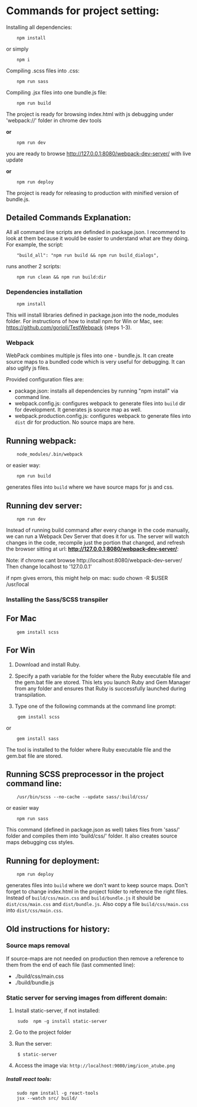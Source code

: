 # Commands for project setting:
Installing all dependencies:

        npm install 
or simply
    
        npm i
               
Compiling .scss files into .css:

        npm run sass
        
Compiling .jsx files into one bundle.js file:

        npm run build
The project is ready for browsing index.html with js debugging under 'webpack://' folder in chrome dev tools 

__or__ 

        npm run dev
you are ready to browse http://127.0.0.1:8080/webpack-dev-server/ with live update

__or__  

        npm run deploy
The project is ready for releasing to production with minified version of bundle.js.


## Detailed Commands Explanation:
All all command line scripts are definded in package.json. 
I recommend to look at them because it would be easier to understand what are they doing.
For example, the script:
    
        "build_all": "npm run build && npm run build_dialogs",
runs another 2 scripts:
        
        npm run clean && npm run build:dir

### Dependencies installation 
        npm install
This will install libraries defined in package.json into the node_modules folder.
For instructions of how to install npm for Win or Mac, see: https://github.com/gorioli/TestWebpack (steps 1-3).
        
### Webpack
WebPack combines multiple js files into one - bundle.js. 
It can create source maps to a bundled code which is very useful for debugging. 
It can also uglify js files. 

Provided configuration files are:
* package.json: installs all dependencies by running "npm install" via command line.  
* webpack.config.js: configures webpack to generate files into `build` dir for development. It generates js source map as well.
* webpack.production.config.js: configures webpack to generate files into `dist` dir for production. No source maps are here.

Running webpack:
----------------
        node_modules/.bin/webpack
or easier way:
        
        npm run build
generates files into `build` where we have source maps for js and css. 

Running dev server:
------------------
        npm run dev
Instead of running build command after every change in the code manually, we can run a Webpack Dev Server that does it for us.
The server will watch changes in the code, recompile just the portion that changed, and refresh the browser sitting at url:
__http://127.0.0.1:8080/webpack-dev-server/__:


Note: if chrome cant browse http://localhost:8080/webpack-dev-server/
Then change localhost to '127.0.0.1'
 
 
if npm gives errors, this might help on mac:
sudo chown -R $USER /usr/local


### Installing the Sass/SCSS transpiler

For Mac
-------
        gem install scss
        
For Win
-------
1. Download and install Ruby.
2. Specify a path variable for the folder where the Ruby executable file and the gem.bat file are stored. This lets you launch Ruby and Gem Manager from any folder and ensures that Ruby is successfully launched during transpilation.
3. Type one of the following commands at the command line prompt:

        gem install scss
or

        gem install sass
The tool is installed to the folder where Ruby executable file and the gem.bat file are stored.


Running SCSS preprocessor in the project command line:
-----------------------------------------------------
        /usr/bin/scss --no-cache --update sass/:build/css/
or easier way
        
        npm run sass        
This command (defined in package.json as well) takes files from 'sass/' folder and compiles them into 'build/css/' folder. 
It also creates source maps debugging css styles.


Running for deployment:
----------------------
        npm run deploy
generates files into `build` where we don't want to keep source maps. Don't forget to change index.html in the project folder to reference the right files.
Instead of `build/css/main.css` and `build/bundle.js` it should be `dist/css/main.css` and `dist/bundle.js`. 
Also copy a file `build/css/main.css` into `dist/css/main.css`.
        

## Old instructions for history:

### Source maps removal 
If source-maps are not needed on production then remove a reference to them from the end of each file (last commented line):
 - ./build/css/main.css
 - ./build/bundle.js
 

### Static server for serving images from different domain:
1. Install static-server, if not installed:

        sudo  npm -g install static-server
        
2. Go to the project folder

3. Run the server:

        $ static-server

4. Access the image via:
`http://localhost:9080/img/icon_atube.png`


##### Install react tools:

        sudo npm install -g react-tools
        jsx --watch src/ build/


